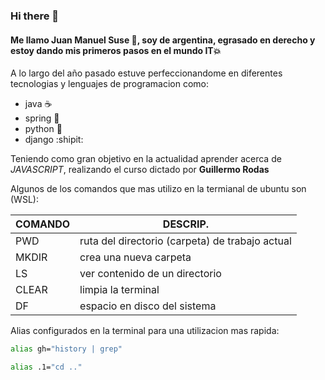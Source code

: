 ### Hi there 👋

#### Me llamo Juan Manuel Suse :raising_hand:, soy de argentina, egrasado en derecho y estoy dando mis primeros pasos en el mundo IT:boom:

 A lo largo del año pasado estuve perfeccionandome en diferentes tecnologias y lenguajes de programacion como:

* java   :coffee:
* spring :leaves:
* python :snake:
* django :shipit:

Teniendo como gran objetivo en la actualidad aprender acerca de *JAVASCRIPT*, realizando el curso dictado por **Guillermo Rodas**


Algunos de los comandos que mas utilizo en la termianal de ubuntu son (WSL):

|COMANDO | DESCRIP.  |
|--------|-----------|
|  PWD   | ruta del directorio (carpeta) de trabajo actual |
|  MKDIR | crea una nueva carpeta                          |
|  LS    | ver contenido de un directorio                  | 
|  CLEAR | limpia la terminal                              | 
|  DF    | espacio en disco del sistema                    | 

Alias configurados en la terminal para una utilizacion mas rapida:

```bash
alias gh="history | grep"
```
```bash
alias .1="cd .."
```

<!--
**juanmsuse/juanmsuse** is a ✨ _special_ ✨ repository because its `README.md` (this file) appears on your GitHub profile.

Here are some ideas to get you started:

- 🔭 I’m currently working on ...
- 🌱 I’m currently learning ...
- 👯 I’m looking to collaborate on ...
- 🤔 I’m looking for help with ...
- 💬 Ask me about ...
- 📫 How to reach me: ...
- 😄 Pronouns: ...
- ⚡ Fun fact: ...
-->
